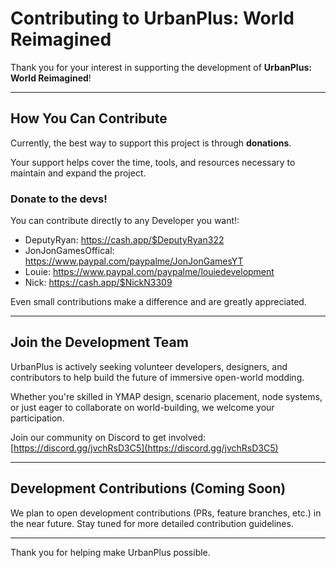 # Contributing to UrbanPlus: World Reimagined

Thank you for your interest in supporting the development of **UrbanPlus: World Reimagined**!

---

## How You Can Contribute

Currently, the best way to support this project is through **donations**.

Your support helps cover the time, tools, and resources necessary to maintain and expand the project.

### Donate to the devs!

You can contribute directly to any Developer you want!:
- DeputyRyan: https://cash.app/$DeputyRyan322
- JonJonGamesOffical: https://www.paypal.com/paypalme/JonJonGamesYT
- Louie: https://www.paypal.com/paypalme/louiedevelopment
- Nick: https://cash.app/$NickN3309

Even small contributions make a difference and are greatly appreciated.

---

## Join the Development Team

UrbanPlus is actively seeking volunteer developers, designers, and contributors to help build the future of immersive open-world modding.

Whether you're skilled in YMAP design, scenario placement, node systems, or just eager to collaborate on world-building, we welcome your participation.

Join our community on Discord to get involved:  
[https://discord.gg/jvchRsD3C5](https://discord.gg/jvchRsD3C5)

---

## Development Contributions (Coming Soon)

We plan to open development contributions (PRs, feature branches, etc.) in the near future. Stay tuned for more detailed contribution guidelines.

---

Thank you for helping make UrbanPlus possible.
